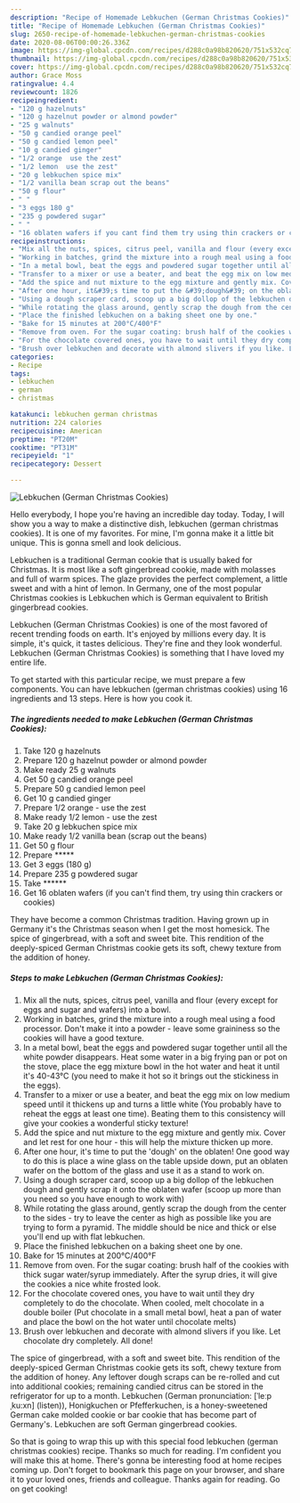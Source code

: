 ```yaml
---
description: "Recipe of Homemade Lebkuchen (German Christmas Cookies)"
title: "Recipe of Homemade Lebkuchen (German Christmas Cookies)"
slug: 2650-recipe-of-homemade-lebkuchen-german-christmas-cookies
date: 2020-08-06T00:00:26.336Z
image: https://img-global.cpcdn.com/recipes/d288c0a98b820620/751x532cq70/lebkuchen-german-christmas-cookies-recipe-main-photo.jpg
thumbnail: https://img-global.cpcdn.com/recipes/d288c0a98b820620/751x532cq70/lebkuchen-german-christmas-cookies-recipe-main-photo.jpg
cover: https://img-global.cpcdn.com/recipes/d288c0a98b820620/751x532cq70/lebkuchen-german-christmas-cookies-recipe-main-photo.jpg
author: Grace Moss
ratingvalue: 4.4
reviewcount: 1826
recipeingredient:
- "120 g hazelnuts"
- "120 g hazelnut powder or almond powder"
- "25 g walnuts"
- "50 g candied orange peel"
- "50 g candied lemon peel"
- "10 g candied ginger"
- "1/2 orange  use the zest"
- "1/2 lemon  use the zest"
- "20 g lebkuchen spice mix"
- "1/2 vanilla bean scrap out the beans"
- "50 g flour"
- " "
- "3 eggs 180 g"
- "235 g powdered sugar"
- " "
- "16 oblaten wafers if you cant find them try using thin crackers or cookies"
recipeinstructions:
- "Mix all the nuts, spices, citrus peel, vanilla and flour (every except for eggs and sugar and wafers) into a bowl."
- "Working in batches, grind the mixture into a rough meal using a food processor. Don&#39;t make it into a powder - leave some graininess so the cookies will have a good texture."
- "In a metal bowl, beat the eggs and powdered sugar together until all the white powder disappears. Heat some water in a big frying pan or pot on the stove, place the egg mixture bowl in the hot water and heat it until it&#39;s 40-43°C (you need to make it hot so it brings out the stickiness in the eggs)."
- "Transfer to a mixer or use a beater, and beat the egg mix on low medium speed until it thickens up and turns a little white (You probably have to reheat the eggs at least one time). Beating them to this consistency will give your cookies a wonderful sticky texture!"
- "Add the spice and nut mixture to the egg mixture and gently mix. Cover and let rest for one hour - this will help the mixture thicken up more."
- "After one hour, it&#39;s time to put the &#39;dough&#39; on the oblaten! One good way to do this is place a wine glass on the table upside down, put an oblaten wafer on the bottom of the glass and use it as a stand to work on."
- "Using a dough scraper card, scoop up a big dollop of the lebkuchen dough and gently scrap it onto the oblaten wafer (scoop up more than you need so you have enough to work with)"
- "While rotating the glass around, gently scrap the dough from the center to the sides - try to leave the center as high as possible like you are trying to form a pyramid. The middle should be nice and thick or else you&#39;ll end up with flat lebkuchen."
- "Place the finished lebkuchen on a baking sheet one by one."
- "Bake for 15 minutes at 200°C/400°F"
- "Remove from oven. For the sugar coating: brush half of the cookies with thick sugar water/syrup immediately. After the syrup dries, it will give the cookies a nice white frosted look."
- "For the chocolate covered ones, you have to wait until they dry completely to do the chocolate. When cooled, melt chocolate in a double boiler (Put chocolate in a small metal bowl, heat a pan of water and place the bowl on the hot water until chocolate melts)"
- "Brush over lebkuchen and decorate with almond slivers if you like. Let chocolate dry completely. All done!"
categories:
- Recipe
tags:
- lebkuchen
- german
- christmas

katakunci: lebkuchen german christmas 
nutrition: 224 calories
recipecuisine: American
preptime: "PT20M"
cooktime: "PT31M"
recipeyield: "1"
recipecategory: Dessert

---
```



![Lebkuchen (German Christmas Cookies)](https://img-global.cpcdn.com/recipes/d288c0a98b820620/751x532cq70/lebkuchen-german-christmas-cookies-recipe-main-photo.jpg)

Hello everybody, I hope you're having an incredible day today. Today, I will show you a way to make a distinctive dish, lebkuchen (german christmas cookies). It is one of my favorites. For mine, I'm gonna make it a little bit unique. This is gonna smell and look delicious.

Lebkuchen is a traditional German cookie that is usually baked for Christmas. It is most like a soft gingerbread cookie, made with molasses and full of warm spices. The glaze provides the perfect complement, a little sweet and with a hint of lemon. In Germany, one of the most popular Christmas cookies is Lebkuchen which is German equivalent to British gingerbread cookies.

Lebkuchen (German Christmas Cookies) is one of the most favored of recent trending foods on earth. It's enjoyed by millions every day. It is simple, it's quick, it tastes delicious. They're fine and they look wonderful. Lebkuchen (German Christmas Cookies) is something that I have loved my entire life.


To get started with this particular recipe, we must prepare a few components. You can have lebkuchen (german christmas cookies) using 16 ingredients and 13 steps. Here is how you cook it.

<!--inarticleads1-->

##### The ingredients needed to make Lebkuchen (German Christmas Cookies):

1. Take 120 g hazelnuts
1. Prepare 120 g hazelnut powder or almond powder
1. Make ready 25 g walnuts
1. Get 50 g candied orange peel
1. Prepare 50 g candied lemon peel
1. Get 10 g candied ginger
1. Prepare 1/2 orange - use the zest
1. Make ready 1/2 lemon - use the zest
1. Take 20 g lebkuchen spice mix
1. Make ready 1/2 vanilla bean (scrap out the beans)
1. Get 50 g flour
1. Prepare  *****
1. Get 3 eggs (180 g)
1. Prepare 235 g powdered sugar
1. Take  ******
1. Get 16 oblaten wafers (if you can&#39;t find them, try using thin crackers or cookies)


They have become a common Christmas tradition. Having grown up in Germany it&#39;s the Christmas season when I get the most homesick. The spice of gingerbread, with a soft and sweet bite. This rendition of the deeply-spiced German Christmas cookie gets its soft, chewy texture from the addition of honey. 

<!--inarticleads2-->

##### Steps to make Lebkuchen (German Christmas Cookies):

1. Mix all the nuts, spices, citrus peel, vanilla and flour (every except for eggs and sugar and wafers) into a bowl.
1. Working in batches, grind the mixture into a rough meal using a food processor. Don&#39;t make it into a powder - leave some graininess so the cookies will have a good texture.
1. In a metal bowl, beat the eggs and powdered sugar together until all the white powder disappears. Heat some water in a big frying pan or pot on the stove, place the egg mixture bowl in the hot water and heat it until it&#39;s 40-43°C (you need to make it hot so it brings out the stickiness in the eggs).
1. Transfer to a mixer or use a beater, and beat the egg mix on low medium speed until it thickens up and turns a little white (You probably have to reheat the eggs at least one time). Beating them to this consistency will give your cookies a wonderful sticky texture!
1. Add the spice and nut mixture to the egg mixture and gently mix. Cover and let rest for one hour - this will help the mixture thicken up more.
1. After one hour, it&#39;s time to put the &#39;dough&#39; on the oblaten! One good way to do this is place a wine glass on the table upside down, put an oblaten wafer on the bottom of the glass and use it as a stand to work on.
1. Using a dough scraper card, scoop up a big dollop of the lebkuchen dough and gently scrap it onto the oblaten wafer (scoop up more than you need so you have enough to work with)
1. While rotating the glass around, gently scrap the dough from the center to the sides - try to leave the center as high as possible like you are trying to form a pyramid. The middle should be nice and thick or else you&#39;ll end up with flat lebkuchen.
1. Place the finished lebkuchen on a baking sheet one by one.
1. Bake for 15 minutes at 200°C/400°F
1. Remove from oven. For the sugar coating: brush half of the cookies with thick sugar water/syrup immediately. After the syrup dries, it will give the cookies a nice white frosted look.
1. For the chocolate covered ones, you have to wait until they dry completely to do the chocolate. When cooled, melt chocolate in a double boiler (Put chocolate in a small metal bowl, heat a pan of water and place the bowl on the hot water until chocolate melts)
1. Brush over lebkuchen and decorate with almond slivers if you like. Let chocolate dry completely. All done!


The spice of gingerbread, with a soft and sweet bite. This rendition of the deeply-spiced German Christmas cookie gets its soft, chewy texture from the addition of honey. Any leftover dough scraps can be re-rolled and cut into additional cookies; remaining candied citrus can be stored in the refrigerator for up to a month. Lebkuchen (German pronunciation: [ˈleːpˌku:xn] (listen)), Honigkuchen or Pfefferkuchen, is a honey-sweetened German cake molded cookie or bar cookie that has become part of Germany&#39;s. Lebkuchen are soft German gingerbread cookies. 

So that is going to wrap this up with this special food lebkuchen (german christmas cookies) recipe. Thanks so much for reading. I'm confident you will make this at home. There's gonna be interesting food at home recipes coming up. Don't forget to bookmark this page on your browser, and share it to your loved ones, friends and colleague. Thanks again for reading. Go on get cooking!
